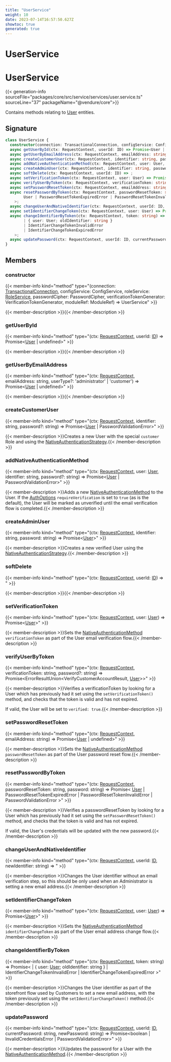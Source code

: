 ```yaml
---
title: "UserService"
weight: 10
date: 2023-07-14T16:57:50.627Z
showtoc: true
generated: true
---
```

<!-- This file was generated from the Vendure source. Do not modify. Instead, re-run the "docs:build" script -->

# UserService
<div class="symbol">


# UserService

{{< generation-info sourceFile="packages/core/src/service/services/user.service.ts" sourceLine="37" packageName="@vendure/core">}}

Contains methods relating to <a href='/typescript-api/entities/user#user'>User</a> entities.

## Signature

```TypeScript
class UserService {
  constructor(connection: TransactionalConnection, configService: ConfigService, roleService: RoleService, passwordCipher: PasswordCipher, verificationTokenGenerator: VerificationTokenGenerator, moduleRef: ModuleRef)
  async getUserById(ctx: RequestContext, userId: ID) => Promise<User | undefined>;
  async getUserByEmailAddress(ctx: RequestContext, emailAddress: string, userType?: 'administrator' | 'customer') => Promise<User | undefined>;
  async createCustomerUser(ctx: RequestContext, identifier: string, password?: string) => Promise<User | PasswordValidationError>;
  async addNativeAuthenticationMethod(ctx: RequestContext, user: User, identifier: string, password?: string) => Promise<User | PasswordValidationError>;
  async createAdminUser(ctx: RequestContext, identifier: string, password: string) => Promise<User>;
  async softDelete(ctx: RequestContext, userId: ID) => ;
  async setVerificationToken(ctx: RequestContext, user: User) => Promise<User>;
  async verifyUserByToken(ctx: RequestContext, verificationToken: string, password?: string) => Promise<ErrorResultUnion<VerifyCustomerAccountResult, User>>;
  async setPasswordResetToken(ctx: RequestContext, emailAddress: string) => Promise<User | undefined>;
  async resetPasswordByToken(ctx: RequestContext, passwordResetToken: string, password: string) => Promise<
        User | PasswordResetTokenExpiredError | PasswordResetTokenInvalidError | PasswordValidationError
    >;
  async changeUserAndNativeIdentifier(ctx: RequestContext, userId: ID, newIdentifier: string) => ;
  async setIdentifierChangeToken(ctx: RequestContext, user: User) => Promise<User>;
  async changeIdentifierByToken(ctx: RequestContext, token: string) => Promise<
        | { user: User; oldIdentifier: string }
        | IdentifierChangeTokenInvalidError
        | IdentifierChangeTokenExpiredError
    >;
  async updatePassword(ctx: RequestContext, userId: ID, currentPassword: string, newPassword: string) => Promise<boolean | InvalidCredentialsError | PasswordValidationError>;
}
```
## Members

### constructor

{{< member-info kind="method" type="(connection: <a href='/typescript-api/data-access/transactional-connection#transactionalconnection'>TransactionalConnection</a>, configService: ConfigService, roleService: <a href='/typescript-api/services/role-service#roleservice'>RoleService</a>, passwordCipher: PasswordCipher, verificationTokenGenerator: VerificationTokenGenerator, moduleRef: ModuleRef) => UserService"  >}}

{{< member-description >}}{{< /member-description >}}

### getUserById

{{< member-info kind="method" type="(ctx: <a href='/typescript-api/request/request-context#requestcontext'>RequestContext</a>, userId: <a href='/typescript-api/common/id#id'>ID</a>) => Promise&#60;<a href='/typescript-api/entities/user#user'>User</a> | undefined&#62;"  >}}

{{< member-description >}}{{< /member-description >}}

### getUserByEmailAddress

{{< member-info kind="method" type="(ctx: <a href='/typescript-api/request/request-context#requestcontext'>RequestContext</a>, emailAddress: string, userType?: 'administrator' | 'customer') => Promise&#60;<a href='/typescript-api/entities/user#user'>User</a> | undefined&#62;"  >}}

{{< member-description >}}{{< /member-description >}}

### createCustomerUser

{{< member-info kind="method" type="(ctx: <a href='/typescript-api/request/request-context#requestcontext'>RequestContext</a>, identifier: string, password?: string) => Promise&#60;<a href='/typescript-api/entities/user#user'>User</a> | PasswordValidationError&#62;"  >}}

{{< member-description >}}Creates a new User with the special `customer` Role and using the <a href='/typescript-api/auth/native-authentication-strategy#nativeauthenticationstrategy'>NativeAuthenticationStrategy</a>.{{< /member-description >}}

### addNativeAuthenticationMethod

{{< member-info kind="method" type="(ctx: <a href='/typescript-api/request/request-context#requestcontext'>RequestContext</a>, user: <a href='/typescript-api/entities/user#user'>User</a>, identifier: string, password?: string) => Promise&#60;<a href='/typescript-api/entities/user#user'>User</a> | PasswordValidationError&#62;"  >}}

{{< member-description >}}Adds a new <a href='/typescript-api/entities/authentication-method#nativeauthenticationmethod'>NativeAuthenticationMethod</a> to the User. If the <a href='/typescript-api/auth/auth-options#authoptions'>AuthOptions</a> `requireVerification`
is set to `true` (as is the default), the User will be marked as unverified until the email verification
flow is completed.{{< /member-description >}}

### createAdminUser

{{< member-info kind="method" type="(ctx: <a href='/typescript-api/request/request-context#requestcontext'>RequestContext</a>, identifier: string, password: string) => Promise&#60;<a href='/typescript-api/entities/user#user'>User</a>&#62;"  >}}

{{< member-description >}}Creates a new verified User using the <a href='/typescript-api/auth/native-authentication-strategy#nativeauthenticationstrategy'>NativeAuthenticationStrategy</a>.{{< /member-description >}}

### softDelete

{{< member-info kind="method" type="(ctx: <a href='/typescript-api/request/request-context#requestcontext'>RequestContext</a>, userId: <a href='/typescript-api/common/id#id'>ID</a>) => "  >}}

{{< member-description >}}{{< /member-description >}}

### setVerificationToken

{{< member-info kind="method" type="(ctx: <a href='/typescript-api/request/request-context#requestcontext'>RequestContext</a>, user: <a href='/typescript-api/entities/user#user'>User</a>) => Promise&#60;<a href='/typescript-api/entities/user#user'>User</a>&#62;"  >}}

{{< member-description >}}Sets the <a href='/typescript-api/entities/authentication-method#nativeauthenticationmethod'>NativeAuthenticationMethod</a> `verificationToken` as part of the User email verification
flow.{{< /member-description >}}

### verifyUserByToken

{{< member-info kind="method" type="(ctx: <a href='/typescript-api/request/request-context#requestcontext'>RequestContext</a>, verificationToken: string, password?: string) => Promise&#60;ErrorResultUnion&#60;VerifyCustomerAccountResult, <a href='/typescript-api/entities/user#user'>User</a>&#62;&#62;"  >}}

{{< member-description >}}Verifies a verificationToken by looking for a User which has previously had it set using the
`setVerificationToken()` method, and checks that the token is valid and has not expired.

If valid, the User will be set to `verified: true`.{{< /member-description >}}

### setPasswordResetToken

{{< member-info kind="method" type="(ctx: <a href='/typescript-api/request/request-context#requestcontext'>RequestContext</a>, emailAddress: string) => Promise&#60;<a href='/typescript-api/entities/user#user'>User</a> | undefined&#62;"  >}}

{{< member-description >}}Sets the <a href='/typescript-api/entities/authentication-method#nativeauthenticationmethod'>NativeAuthenticationMethod</a> `passwordResetToken` as part of the User password reset
flow.{{< /member-description >}}

### resetPasswordByToken

{{< member-info kind="method" type="(ctx: <a href='/typescript-api/request/request-context#requestcontext'>RequestContext</a>, passwordResetToken: string, password: string) => Promise&#60;         <a href='/typescript-api/entities/user#user'>User</a> | PasswordResetTokenExpiredError | PasswordResetTokenInvalidError | PasswordValidationError     &#62;"  >}}

{{< member-description >}}Verifies a passwordResetToken by looking for a User which has previously had it set using the
`setPasswordResetToken()` method, and checks that the token is valid and has not expired.

If valid, the User's credentials will be updated with the new password.{{< /member-description >}}

### changeUserAndNativeIdentifier

{{< member-info kind="method" type="(ctx: <a href='/typescript-api/request/request-context#requestcontext'>RequestContext</a>, userId: <a href='/typescript-api/common/id#id'>ID</a>, newIdentifier: string) => "  >}}

{{< member-description >}}Changes the User identifier without an email verification step, so this should be only used when
an Administrator is setting a new email address.{{< /member-description >}}

### setIdentifierChangeToken

{{< member-info kind="method" type="(ctx: <a href='/typescript-api/request/request-context#requestcontext'>RequestContext</a>, user: <a href='/typescript-api/entities/user#user'>User</a>) => Promise&#60;<a href='/typescript-api/entities/user#user'>User</a>&#62;"  >}}

{{< member-description >}}Sets the <a href='/typescript-api/entities/authentication-method#nativeauthenticationmethod'>NativeAuthenticationMethod</a> `identifierChangeToken` as part of the User email address change
flow.{{< /member-description >}}

### changeIdentifierByToken

{{< member-info kind="method" type="(ctx: <a href='/typescript-api/request/request-context#requestcontext'>RequestContext</a>, token: string) => Promise&#60;         | { user: <a href='/typescript-api/entities/user#user'>User</a>; oldIdentifier: string }         | IdentifierChangeTokenInvalidError         | IdentifierChangeTokenExpiredError     &#62;"  >}}

{{< member-description >}}Changes the User identifier as part of the storefront flow used by Customers to set a
new email address, with the token previously set using the `setIdentifierChangeToken()` method.{{< /member-description >}}

### updatePassword

{{< member-info kind="method" type="(ctx: <a href='/typescript-api/request/request-context#requestcontext'>RequestContext</a>, userId: <a href='/typescript-api/common/id#id'>ID</a>, currentPassword: string, newPassword: string) => Promise&#60;boolean | InvalidCredentialsError | PasswordValidationError&#62;"  >}}

{{< member-description >}}Updates the password for a User with the <a href='/typescript-api/entities/authentication-method#nativeauthenticationmethod'>NativeAuthenticationMethod</a>.{{< /member-description >}}


</div>
